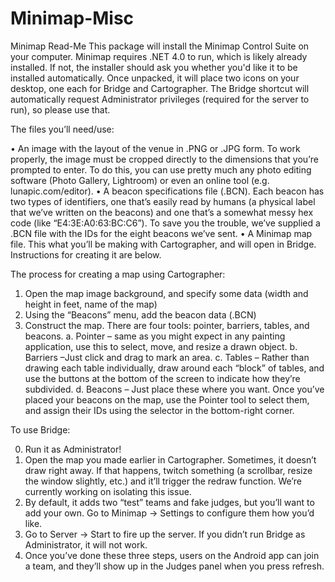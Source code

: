 Minimap-Misc
============

Minimap Read-Me
This package will install the Minimap Control Suite on your computer.  Minimap requires .NET 4.0 to run, which is likely already installed.  If not, the installer should ask you whether you'd like it to be installed automatically.
Once unpacked, it will place two icons on your desktop, one each for Bridge and Cartographer.  The Bridge shortcut will automatically request Administrator privileges (required for the server to run), so please use that.

The files you’ll need/use:

• An image with the layout of the venue in .PNG or .JPG form.  To work properly, the image must be cropped directly to the dimensions that you’re prompted to enter.  To do this, you can use pretty much any photo editing software (Photo Gallery, Lightroom) or even an online tool (e.g. lunapic.com/editor).
• A beacon specifications file (.BCN).  Each beacon has two types of identifiers, one that’s easily read by humans (a physical label that we’ve written on the beacons) and one that’s a somewhat messy hex code (like “E4:3E:A0:63:BC:C6”).  To save you the trouble, we’ve supplied a .BCN file with the IDs for the eight beacons we’ve sent.
• A Minimap map file.  This what you’ll be making with Cartographer, and will open in Bridge.  Instructions for creating it are below.

The process for creating a map using Cartographer:

1. Open the map image background, and specify some data (width and height in feet, name of the map)
2. Using the “Beacons” menu, add the beacon data (.BCN)
3. Construct the map.  There are four tools: pointer, barriers, tables, and beacons.
a. Pointer – same as you might expect in any painting application, use this to select, move, and resize a drawn object.
b. Barriers –Just click and drag to mark an area.
c. Tables – Rather than drawing each table individually, draw around each “block” of tables, and use the buttons at the bottom of the screen to indicate how they’re subdivided.
d. Beacons – Just place these where you want.  Once you’ve placed your beacons on the map, use the Pointer tool to select them, and assign their IDs using the selector in the bottom-right corner.

To use Bridge:

0. Run it as Administrator!
1. Open the map you made earlier in Cartographer.  Sometimes, it doesn’t draw right away.  If that happens, twitch something (a scrollbar, resize the window slightly, etc.) and it’ll trigger the redraw function.  We’re currently working on isolating this issue.
2. By default, it adds two “test” teams and fake judges, but you’ll want to add your own.  Go to Minimap -> Settings to configure them how you’d like.
3. Go to Server -> Start to fire up the server.  If you didn’t run Bridge as Administrator, it will not work.
4. Once you’ve done these three steps, users on the Android app can join a team, and they’ll show up in the Judges panel when you press refresh.

